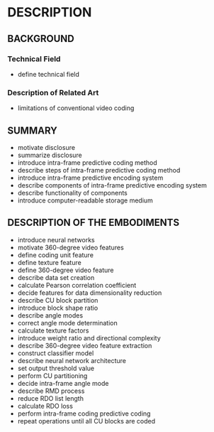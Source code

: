 # DESCRIPTION

## BACKGROUND

### Technical Field

- define technical field

### Description of Related Art

- limitations of conventional video coding

## SUMMARY

- motivate disclosure
- summarize disclosure
- introduce intra-frame predictive coding method
- describe steps of intra-frame predictive coding method
- introduce intra-frame predictive encoding system
- describe components of intra-frame predictive encoding system
- describe functionality of components
- introduce computer-readable storage medium

## DESCRIPTION OF THE EMBODIMENTS

- introduce neural networks
- motivate 360-degree video features
- define coding unit feature
- define texture feature
- define 360-degree video feature
- describe data set creation
- calculate Pearson correlation coefficient
- decide features for data dimensionality reduction
- describe CU block partition
- introduce block shape ratio
- describe angle modes
- correct angle mode determination
- calculate texture factors
- introduce weight ratio and directional complexity
- describe 360-degree video feature extraction
- construct classifier model
- describe neural network architecture
- set output threshold value
- perform CU partitioning
- decide intra-frame angle mode
- describe RMD process
- reduce RDO list length
- calculate RDO loss
- perform intra-frame coding predictive coding
- repeat operations until all CU blocks are coded

